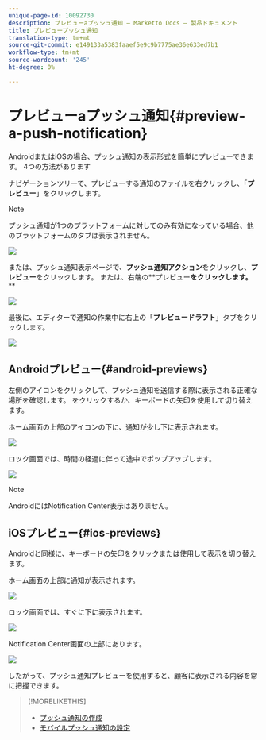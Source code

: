 ```yaml
---
unique-page-id: 10092730
description: プレビューaプッシュ通知 — Marketto Docs — 製品ドキュメント
title: プレビュープッシュ通知
translation-type: tm+mt
source-git-commit: e149133a5383faaef5e9c9b7775ae36e633ed7b1
workflow-type: tm+mt
source-wordcount: '245'
ht-degree: 0%

---
```



# プレビューaプッシュ通知{#preview-a-push-notification}

AndroidまたはiOSの場合、プッシュ通知の表示形式を簡単にプレビューできます。 4つの方法があります

ナビゲーションツリーで、プレビューする通知のファイルを右クリックし、「**プレビュー**」をクリックします。

>[!NOTE]
>
>プッシュ通知が1つのプラットフォームに対してのみ有効になっている場合、他のプラットフォームのタブは表示されません。

![](assets/image2015-9-4-9-3a52-3a27.png)

または、プッシュ通知表示ページで、**プッシュ通知アクション**&#x200B;をクリックし、**プレビュー**&#x200B;をクリックします。 または、右端の**プレビュー&#x200B;**をクリックします。** **

![](assets/image2015-9-4-10-3a53-3a28.png)

最後に、エディターで通知の作業中に右上の「**プレビュードラフト**」タブをクリックします。

![](assets/image2015-9-14-15-3a55-3a26.png)

## Androidプレビュー{#android-previews}

左側のアイコンをクリックして、プッシュ通知を送信する際に表示される正確な場所を確認します。 をクリックするか、キーボードの矢印を使用して切り替えます。

ホーム画面の上部のアイコンの下に、通知が少し下に表示されます。

![](assets/image2015-9-17-16-3a57-3a0.png)

ロック画面では、時間の経過に伴って途中でポップアップします。

![](assets/image2015-9-17-16-3a58-3a47.png)

>[!NOTE]
>
>AndroidにはNotification Center表示はありません。

## iOSプレビュー{#ios-previews}

Androidと同様に、キーボードの矢印をクリックまたは使用して表示を切り替えます。

ホーム画面の上部に通知が表示されます。

![](assets/image2015-9-17-17-3a0-3a28.png)

ロック画面では、すぐに下に表示されます。

![](assets/image2015-9-17-17-3a2-3a1.png)

Notification Center画面の上部にあります。

![](assets/image2015-9-17-17-3a3-3a15.png)

したがって、プッシュ通知プレビューを使用すると、顧客に表示される内容を常に把握できます。

>[!MORELIKETHIS]
>
>* [プッシュ通知の作成](create-a-push-notification.md)
>* [モバイルプッシュ通知の設定](configure-mobile-push-notification.md)

>



